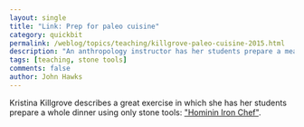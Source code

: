```yaml
---
layout: single 
title: "Link: Prep for paleo cuisine" 
category: quickbit
permalink: /weblog/topics/teaching/killgrove-paleo-cuisine-2015.html
description: "An anthropology instructor has her students prepare a meal using stone tools."
tags: [teaching, stone tools] 
comments: false 
author: John Hawks 
---
```


Kristina Killgrove describes a great exercise in which she has her students prepare a whole dinner using only stone tools: <a href="http://www.poweredbyosteons.org/2015/03/hominin-iron-chef.html">"Hominin Iron Chef"</a>.  
